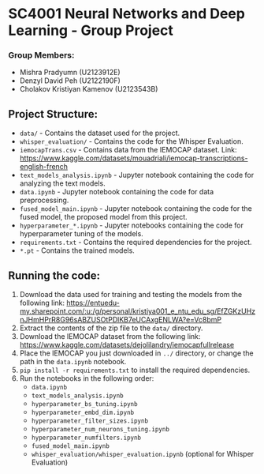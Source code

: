 # SC4001 Neural Networks and Deep Learning - Group Project
### Group Members:
- Mishra Pradyumn (U2123912E)
- Denzyl David Peh (U2122190F)
- Cholakov Kristiyan Kamenov (U2123543B)

## Project Structure:
- `data/` - Contains the dataset used for the project.
- `whisper_evaluation/` - Contains the code for the Whisper Evaluation.
- `iemocapTrans.csv` - Contains data from the IEMOCAP dataset. Link: https://www.kaggle.com/datasets/mouadriali/iemocap-transcriptions-english-french
- `text_models_analysis.ipynb` - Jupyter notebook containing the code for analyzing the text models.
- `data.ipynb` - Jupyter notebook containing the code for data preprocessing.
- `fused_model_main.ipynb` - Jupyter notebook containing the code for the fused model, the proposed model from this project.
- `hyperparameter_*.ipynb` - Jupyter notebooks containing the code for hyperparameter tuning of the models.
- `requirements.txt` - Contains the required dependencies for the project.
- `*.pt` - Contains the trained models.

## Running the code:
1. Download the data used for training and testing the models from the following link: https://entuedu-my.sharepoint.com/:u:/g/personal/kristiya001_e_ntu_edu_sg/EfZGKzUHznJHmHPrR8G96sABZUSOtPDlKB7eUCAxgENLWA?e=Vc8bmP
2. Extract the contents of the zip file to the `data/` directory.
3. Download the IEMOCAP dataset from the following link: https://www.kaggle.com/datasets/dejolilandry/iemocapfullrelease
4. Place the IEMOCAP you just downloaded in `../` directory, or change the path in the `data.ipynb` notebook.
5. `pip install -r requirements.txt` to install the required dependencies.
6. Run the notebooks in the following order:
    - `data.ipynb`
    - `text_models_analysis.ipynb`
    - `hyperparameter_bs_tuning.ipynb`
    - `hyperparameter_embd_dim.ipynb`
    - `hyperparameter_filter_sizes.ipynb`
    - `hyperparameter_num_neurons_tuning.ipynb`
    - `hyperparameter_numfilters.ipynb`
    - `fused_model_main.ipynb`
    - `whisper_evaluation/whisper_evaluation.ipynb` (optional for Whisper Evaluation)